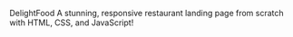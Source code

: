 DelightFood
A stunning, responsive restaurant landing page from scratch with HTML, CSS, and JavaScript!
